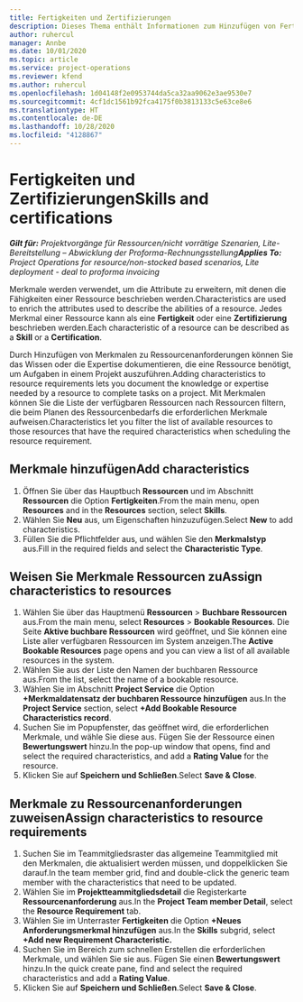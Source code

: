```yaml
---
title: Fertigkeiten und Zertifizierungen
description: Dieses Thema enthält Informationen zum Hinzufügen von Fertigkeiten und Zertifizierungsmerkmalen zu Ressourcen.
author: ruhercul
manager: Annbe
ms.date: 10/01/2020
ms.topic: article
ms.service: project-operations
ms.reviewer: kfend
ms.author: ruhercul
ms.openlocfilehash: 1d04148f2e0953744da5ca32aa9062e3ae9530e7
ms.sourcegitcommit: 4cf1dc1561b92fca4175f0b3813133c5e63ce8e6
ms.translationtype: HT
ms.contentlocale: de-DE
ms.lasthandoff: 10/28/2020
ms.locfileid: "4128867"
---
```

# <a name="skills-and-certifications"></a><span data-ttu-id="bb6fd-103">Fertigkeiten und Zertifizierungen</span><span class="sxs-lookup"><span data-stu-id="bb6fd-103">Skills and certifications</span></span>
<span data-ttu-id="bb6fd-104">_**Gilt für:** Projektvorgänge für Ressourcen/nicht vorrätige Szenarien, Lite-Bereitstellung – Abwicklung der Proforma-Rechnungsstellung_</span><span class="sxs-lookup"><span data-stu-id="bb6fd-104">_**Applies To:** Project Operations for resource/non-stocked based scenarios, Lite deployment - deal to proforma invoicing_</span></span>

<span data-ttu-id="bb6fd-105">Merkmale werden verwendet, um die Attribute zu erweitern, mit denen die Fähigkeiten einer Ressource beschrieben werden.</span><span class="sxs-lookup"><span data-stu-id="bb6fd-105">Characteristics are used to enrich the attributes used to describe the abilities of a resource.</span></span> <span data-ttu-id="bb6fd-106">Jedes Merkmal einer Ressource kann als eine **Fertigkeit** oder eine **Zertifizierung** beschrieben werden.</span><span class="sxs-lookup"><span data-stu-id="bb6fd-106">Each characteristic of a resource can be described as a **Skill** or a **Certification**.</span></span>

<span data-ttu-id="bb6fd-107">Durch Hinzufügen von Merkmalen zu Ressourcenanforderungen können Sie das Wissen oder die Expertise dokumentieren, die eine Ressource benötigt, um Aufgaben in einem Projekt auszuführen.</span><span class="sxs-lookup"><span data-stu-id="bb6fd-107">Adding characteristics to resource requirements lets you document the knowledge or expertise needed by a resource to complete tasks on a project.</span></span> <span data-ttu-id="bb6fd-108">Mit Merkmalen können Sie die Liste der verfügbaren Ressourcen nach Ressourcen filtern, die beim Planen des Ressourcenbedarfs die erforderlichen Merkmale aufweisen.</span><span class="sxs-lookup"><span data-stu-id="bb6fd-108">Characteristics let you filter the list of available resources to those resources that have the required characteristics when scheduling the resource requirement.</span></span>

## <a name="add-characteristics"></a><span data-ttu-id="bb6fd-109">Merkmale hinzufügen</span><span class="sxs-lookup"><span data-stu-id="bb6fd-109">Add characteristics</span></span>

1. <span data-ttu-id="bb6fd-110">Öffnen Sie über das Hauptbuch **Ressourcen** und im Abschnitt **Ressourcen** die Option **Fertigkeiten**.</span><span class="sxs-lookup"><span data-stu-id="bb6fd-110">From the main menu, open **Resources** and in the **Resources** section, select **Skills**.</span></span>
2. <span data-ttu-id="bb6fd-111">Wählen Sie **Neu** aus, um Eigenschaften hinzuzufügen.</span><span class="sxs-lookup"><span data-stu-id="bb6fd-111">Select **New** to add characteristics.</span></span>
3. <span data-ttu-id="bb6fd-112">Füllen Sie die Pflichtfelder aus, und wählen Sie den **Merkmalstyp** aus.</span><span class="sxs-lookup"><span data-stu-id="bb6fd-112">Fill in the required fields and select the **Characteristic Type**.</span></span>

## <a name="assign-characteristics-to-resources"></a><span data-ttu-id="bb6fd-113">Weisen Sie Merkmale Ressourcen zu</span><span class="sxs-lookup"><span data-stu-id="bb6fd-113">Assign characteristics to resources</span></span>

1. <span data-ttu-id="bb6fd-114">Wählen Sie über das Hauptmenü **Ressourcen** > **Buchbare Ressourcen** aus.</span><span class="sxs-lookup"><span data-stu-id="bb6fd-114">From the main menu, select **Resources** > **Bookable Resources**.</span></span> <span data-ttu-id="bb6fd-115">Die Seite **Aktive buchbare Ressourcen** wird geöffnet, und Sie können eine Liste aller verfügbaren Ressourcen im System anzeigen.</span><span class="sxs-lookup"><span data-stu-id="bb6fd-115">The **Active Bookable Resources** page opens and you can view a list of all available resources in the system.</span></span>
2. <span data-ttu-id="bb6fd-116">Wählen Sie aus der Liste den Namen der buchbaren Ressource aus.</span><span class="sxs-lookup"><span data-stu-id="bb6fd-116">From the list, select the name of a bookable resource.</span></span>
3. <span data-ttu-id="bb6fd-117">Wählen Sie im Abschnitt **Project Service** die Option **+Merkmaldatensatz der buchbaren Ressource hinzufügen** aus.</span><span class="sxs-lookup"><span data-stu-id="bb6fd-117">In the **Project Service** section, select **+Add Bookable Resource Characteristics record**.</span></span>
4. <span data-ttu-id="bb6fd-118">Suchen Sie im Popupfenster, das geöffnet wird, die erforderlichen Merkmale, und wähle Sie diese aus. Fügen Sie der Ressource einen **Bewertungswert** hinzu.</span><span class="sxs-lookup"><span data-stu-id="bb6fd-118">In the pop-up window that opens, find and select the required characteristics, and add a **Rating Value** for the resource.</span></span>
5. <span data-ttu-id="bb6fd-119">Klicken Sie auf **Speichern und Schließen**.</span><span class="sxs-lookup"><span data-stu-id="bb6fd-119">Select **Save & Close**.</span></span>

## <a name="assign-characteristics-to-resource-requirements"></a><span data-ttu-id="bb6fd-120">Merkmale zu Ressourcenanforderungen zuweisen</span><span class="sxs-lookup"><span data-stu-id="bb6fd-120">Assign characteristics to resource requirements</span></span>

1. <span data-ttu-id="bb6fd-121">Suchen Sie im Teammitgliedsraster das allgemeine Teammitglied mit den Merkmalen, die aktualisiert werden müssen, und doppelklicken Sie darauf.</span><span class="sxs-lookup"><span data-stu-id="bb6fd-121">In the team member grid, find and double-click the generic team member with the characteristics that need to be updated.</span></span>
2. <span data-ttu-id="bb6fd-122">Wählen Sie im **Projektteammitgliedsdetail** die Registerkarte **Ressourcenanforderung** aus.</span><span class="sxs-lookup"><span data-stu-id="bb6fd-122">In the **Project Team member Detail**, select the **Resource Requirement** tab.</span></span>
3. <span data-ttu-id="bb6fd-123">Wählen Sie im Unterraster **Fertigkeiten** die Option **+Neues Anforderungsmerkmal hinzufügen** aus.</span><span class="sxs-lookup"><span data-stu-id="bb6fd-123">In the **Skills** subgrid, select **+Add new Requirement Characteristic.**</span></span>
4. <span data-ttu-id="bb6fd-124">Suchen Sie im Bereich zum schnellen Erstellen die erforderlichen Merkmale, und wählen Sie sie aus. Fügen Sie einen **Bewertungswert** hinzu.</span><span class="sxs-lookup"><span data-stu-id="bb6fd-124">In the quick create pane, find and select the required characteristics and add a **Rating Value**.</span></span>
5. <span data-ttu-id="bb6fd-125">Klicken Sie auf **Speichern und Schließen**.</span><span class="sxs-lookup"><span data-stu-id="bb6fd-125">Select **Save & Close**.</span></span>